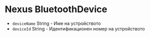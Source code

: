 # Nexus BluetoothDevice

* `deviceName` String - Име на устройството
* `deviceId` String - Идентификационен номер на устройството
